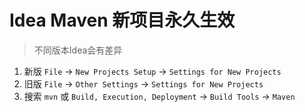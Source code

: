 # Idea Maven 新项目永久生效

> 不同版本Idea会有差异

1. 新版 `File` -> `New Projects Setup` -> `Settings for New Projects` 
2. 旧版 `File` -> `Other Settings` -> `Settings for New Projects` 
3. 搜索 `mvn` 或 `Build, Execution, Deployment` -> `Build Tools` -> `Maven` 
